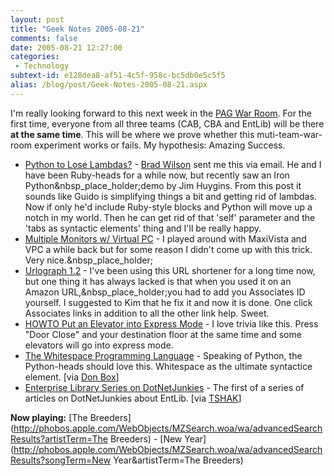 ```yaml
---
layout: post
title: "Geek Notes 2005-08-21"
comments: false
date: 2005-08-21 12:27:00
categories:
 - Technology
subtext-id: e128dea8-af51-4c5f-958c-bc5db0e5c5f5
alias: /blog/post/Geek-Notes-2005-08-21.aspx
---
```



I'm really looking forward to this next week in the [PAG War Room](http://weblogs.asp.net/cazzu/archive/2005/07/08/PAGWarRoom.aspx). For the first time, everyone from all three teams (CAB, CBA and EntLib) will be there **at the same time**. This will be where we prove whether this muti-team-war-room experiment works or fails. My hypothesis: Amazing Success.

  * [Python to Lose Lambdas?](http://www.artima.com/weblogs/viewpost.jsp?thread=98196) - [Brad Wilson](http://www.agileprogrammer.com/dotetguy) sent me this via email. He and I have been Ruby-heads for a while now, but recently saw an Iron Python&nbsp_place_holder;demo by Jim Huygins. From this post it sounds like Guido is simplifying things a bit and getting rid of lambdas. Now if only he'd include Ruby-style blocks and Python will move up a notch in my world. Then he can get rid of that 'self' parameter and the 'tabs as syntactic elements' thing and I'll be really happy.
  * [Multiple Monitors w/ Virtual PC](http://blogs.msdn.com/virtual_pc_guy/archive/2005/08/17/452726.aspx) - I played around with MaxiVista and VPC a while back but for some reason I didn't come up with this trick. Very nice.&nbsp_place_holder;
  * [Urlograph 1.2](http://www.winwonk.com/utils/Urlograph/) - I've been using this URL shortener for a long time now, but one thing it has always lacked is that when you used it on an Amazon URL,&nbsp_place_holder;you had to add you Associates ID yourself. I suggested to Kim that he fix it and now it is done. One click Associates links in addition to all the other link help. Sweet.
  * [HOWTO Put an Elevator into Express Mode](http://thedamnblog.com/index.php?y=2005&m=07&d=31) - I love trivia like this. Press "Door Close" and your destination floor at the same time and some elevators will go into express mode.
  * [The Whitespace Programming Language](http://compsoc.dur.ac.uk/whitespace/index.php) - Speaking of Python, the Python-heads should love this. Whitespace as the ultimate syntactice element. [via [Don Box](http://pluralsight.com/blogs/dbox/archive/2005/08/11/14002.aspx)]
  * [Enterprise Library Series on DotNetJunkies](http://www.dotnetjunkies.com/Tutorial/29EF3A4F-A0C2-4BB2-A215-8F87F100A9F9.dcik) - The first of a series of articles on DotNetJunkies about EntLib. [via [TSHAK](http://dotnetjunkies.com/WebLog/tshak/archive/2005/08/11/131887.aspx)]

**Now playing:** [The Breeders](http://phobos.apple.com/WebObjects/MZSearch.woa/wa/advancedSearchResults?artistTerm=The Breeders) - [New Year](http://phobos.apple.com/WebObjects/MZSearch.woa/wa/advancedSearchResults?songTerm=New Year&artistTerm=The Breeders)
